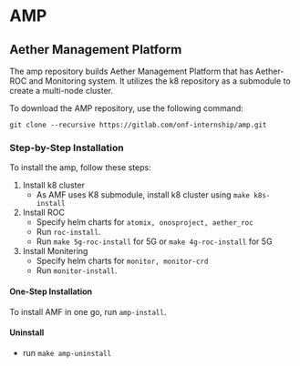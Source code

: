 # AMP

## Aether Management Platform

The amp repository builds Aether Management Platform that has Aether-ROC and Monitoring system. It utilizes the k8 repository as a submodule to create a multi-node cluster.

To download the AMP repository, use the following command:
```
git clone --recursive https://gitlab.com/onf-internship/amp.git
```
### Step-by-Step Installation
To install the amp, follow these steps:
1. Install k8 cluster
   - As AMF uses K8 submodule, install k8 cluster using `make k8s-install`
2. Install ROC
   - Specify helm charts for `atomix, onosproject, aether_roc`
   - Run `roc-install`.
   - Run `make 5g-roc-install` for 5G or `make 4g-roc-install` for 5G 
3. Install Monitering
   - Specify helm charts for `monitor, monitor-crd`
   - Run `monitor-install`.

#### One-Step Installation
To install AMF in one go, run `amp-install`.
#### Uninstall
   - run `make amp-uninstall`
